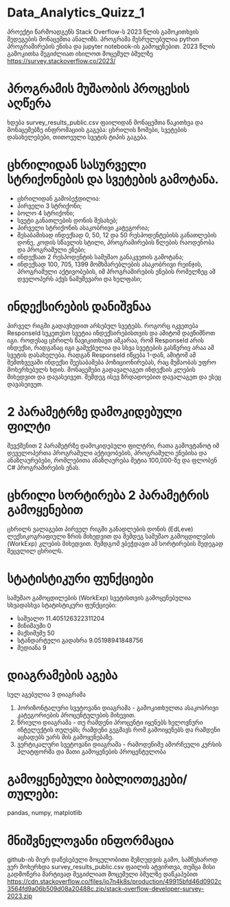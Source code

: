 # Data_Analytics_Quizz_1
პროექტი წარმოადგენს Stack Overflow-ს 2023 წლის გამოკითხვის შედეგების მონაცემთა ანალიზს. პროგრამა შესრულებულია python პროგრამირების ენისა და jupyter notebook-ის გამოყენებით.
2023 წლის გამოკითხა შეგიძლიათ იხილოთ მოცემულ ბმულზე
https://survey.stackoverflow.co/2023/

# პროგრამის მუშაობის პროცესის აღწერა
ხდება survey_results_public.csv ფაილიდან მონაცემთა წაკითხვა და მონაცემებზე ინფრომაციის გაგება: ცხრილის ზომები, სვეტების დასახელებები, თითოეული სვეტის ტიპის გაგება. 

# ცხრილიდან სასურველი სტრიქონების და სვეტების გამოტანა. 
* ცხრილიდან გამობეჭდილია:
* პირველი 3 სტრიქონი;
* ბოლო 4 სტრიქონი;
* სვეტი განათლების დონის შესახებ;
* პირველი სტრიქონის ასაკობრივი კატეგორია;
* შესაბამისად ინდექსად 0, 50, 12 და 50 რესპოდენტებისს განათლების დონე, კოდის სწავლის სტილი, პროგრამირების წლების რაოდენობა და პროგრამული ენები;
* ინდექსათ 2 რესპოდენტის სამუშაო განაკვეთის გამოტანა;
* ინდექსად 100, 705, 1399 მომხმარებლების ასაკობრივი რეინჯის, პროგრამული აქტივობების, იმ პროგრამირების ენების რომელზეც ამ დველოპერს აქვს ნამუშევარი და ხელფასი;

  
# ინდექსირების დანიშვნაა
პირველ რიგში გადავხედით არსებულ სვეტებს. როგორც იკვეთება ResponseId სუკეთესო სვეტია ინდექსირებისთვის და ამიტომ დავნიშნოთ იგი. როდესაც ცხრილს წავიკითხავთ 
აშკარაა, რომ ResponseId  არის ინდექსი, რადგანაც იგი გამუქბულია და სხვა სვეტების გასწვრივ არაა ამ სვეტის დასახელება.
რადგან ResponseId იწყება 1-დან, ამიტომ ამ შემთხვევაში ინდექსი შეესაბამება პოზიციონირებას, რაც მუშაობას უფრო მოხერხებულს ხდის.
მონაცემები გადავალაგეთ ინდექსის კლების მიხედვით და დავასეივეთ. შემდეგ ისევ ზრდადოებით დავალაგეთ და ესეც დავასეივეთ.


# 2 პარამეტრზე დამოკიდებული ფილტი
შევქმენით 2 პარამეტრზე დამოკიდებული ფილტრი, რათა გამოვტანოტ იმ დეველოპერთა პროგრამული აქტივობების, პროგრამული ენებისა
და ანაზღაურებები, რომლებითა ანაზღაურება მეტია 100,000-ზე და ფლობენ C# პროგრამირების ენას.

# ცხრილი სორტირება 2 პარამეტრის გამოყენებით
ცხრილს ვალაგებთ პირველ რიგში განადლების დონის (EdLeve) ლექსიკოგრაფიული ზრის მიხედვით და შემდეგ სამუშაო გამოცდილების (WorkExp) კლების მიხედვით. შემდგომ ვბეჭდავთ ამ სორტირების
შედეგად შეცვლილ ცხრილს.

# სტატისტიკური ფუნქციები
სამუშაო გამოცდილების (WorkExp) სვეტისთვის გამოყენებულია სხვადასხვა სტატისტიკური ფუნქციები:
* საშუალო 11.405126322311204
* მინიმაუმი 0
* მაქსიმუმუ 50
* სტანდარტული გადახრა 9.05198941848756
* მედიანა 9

# დიაგრამების აგება
სულ აგებულია 3 დიაგრამა
1) ჰორიზონტალური სვეტოვანი დიაგრამა - გამოკითხულთა ასაკობრივი კატეგორიების პროცენტულების მიხევით.
2) წრიული დიაგრამა - თუ რამდენი პროცენტი იყენებს ხელოვნური ინტელექტის თულებს; რამდენი გეგმავს რომ გამოიყენებს და რამდენი აცხადებს უარს მის გამოყენებაზე.
3) ვერტიკალური სვეტოვანი დიაგრამა - რამოდენიმე ამორჩეული კურსის პლატფორმა და მათი გამოყენების პროცენტულობა



# გამოყენებული ბიბლიოთეკები/თულები:
pandas, numpy, matplotlib

# მნიშვნელოვანი ინფორმაცია
github-ის მიერ დაწესებული მოცულობითი შეზღუდვის გამო, სამწუხაროდ ვერ მოხერხდა survey_results_public.csv ფაილის ატვირთვა, თუმცა მისი გადმოწერა მარტივად შეგიძლიათ
მოცემული ბმულზე დაწკაპებით
https://cdn.stackoverflow.co/files/jo7n4k8s/production/49915bfd46d0902c3564fd9a06b509d08a20488c.zip/stack-overflow-developer-survey-2023.zip
